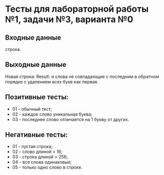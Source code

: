 # Тесты для лабораторной работы №1, задачи №3, варианта №0

## Входные данные
строка.

## Выходные данные
Новая строка: Result: и слова не совпадающие с последним в обратном порядке с удалением всех букв как первая.

## Позитивные тесты:
 - 01 - обычный тест;
 - 02 - каждое слово уникальная буква;
 - 03 - последнее слово отличается на 1 букву от других.

## Негативные тесты:
 - 01 - пустая строка;
 - 02 - cлово длиной > 16;
 - 03 - строка длиной > 256;
 - 04 - все слова одинаковые;
 - 05 - только одно слово в строке.
